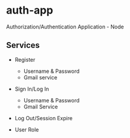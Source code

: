 # auth-app
Authorization/Authentication Application - Node

## Services
 - Register
    - Username & Password
    - Gmail service
 
 - Sign In/Log In
    - Username & Password
    - Gmail Service
 
 - Log Out/Session Expire
 
 - User Role
